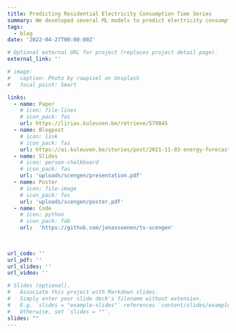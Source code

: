 ```yaml
---
title: Predicting Residential Electricity Consumption Time Series
summary: We developed several ML models to predict electricity consumption time series given household and weather info.
tags:
  - blog
date: '2022-04-27T00:00:00Z'

# Optional external URL for project (replaces project detail page).
external_link: ''

# image:
#   caption: Photo by rawpixel on Unsplash
#   focal_point: Smart

links:
  - name: Paper 
    # icon: file-lines
    # icon_pack: fas
    url: https://lirias.kuleuven.be/retrieve/579845
  - name: Blogpost
    # icon: link
    # icon_pack: fas
    url: https://ai.kuleuven.be/stories/post/2021-11-03-energy-forecasting/
  - name: Slides
    # icon: person-chalkboard
    # icon_pack: fas
    url: 'uploads/scengen/presentation.pdf'
  - name: Poster
    # icon: file-image
    # icon_pack: fas
    url: 'uploads/scengen/poster.pdf'
  - name: Code
    # icon: python
    # icon_pack: fab
    url:  'https://github.com/jonassoenen/ts-scengen'
  

  
url_code: ''
url_pdf: ''
url_slides: ''
url_video: ''

# Slides (optional).
#   Associate this project with Markdown slides.
#   Simply enter your slide deck's filename without extension.
#   E.g. `slides = "example-slides"` references `content/slides/example-slides.md`.
#   Otherwise, set `slides = ""`.
slides: ""
---
```


